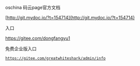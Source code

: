 oschina 码云page官方文档

[http://git.mydoc.io/?t=154714](http://git.mydoc.io/?t=154714)

入口

https://gitee.com/dongfangyu1

免费企业版入口

[`https://gitee.com/greatwhiteshark/admin/info`](https://gitee.com/greatwhiteshark/admin/info)

